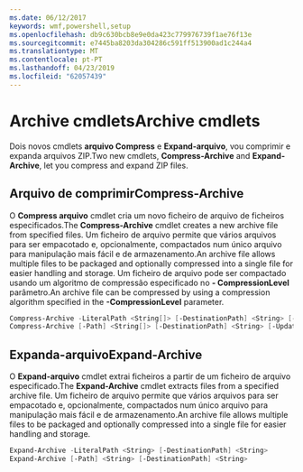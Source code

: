 ```yaml
---
ms.date: 06/12/2017
keywords: wmf,powershell,setup
ms.openlocfilehash: db9c630bcb8e9e0da423c779976739f1ae76f13e
ms.sourcegitcommit: e7445ba8203da304286c591ff513900ad1c244a4
ms.translationtype: MT
ms.contentlocale: pt-PT
ms.lasthandoff: 04/23/2019
ms.locfileid: "62057439"
---
```

# <a name="archive-cmdlets"></a><span data-ttu-id="a407e-102">Archive cmdlets</span><span class="sxs-lookup"><span data-stu-id="a407e-102">Archive cmdlets</span></span>

<span data-ttu-id="a407e-103">Dois novos cmdlets **arquivo Compress** e **Expand-arquivo**, vou comprimir e expanda arquivos ZIP.</span><span class="sxs-lookup"><span data-stu-id="a407e-103">Two new cmdlets, **Compress-Archive** and **Expand-Archive**, let you compress and expand ZIP files.</span></span>

## <a name="compress-archive"></a><span data-ttu-id="a407e-104">Arquivo de comprimir</span><span class="sxs-lookup"><span data-stu-id="a407e-104">Compress-Archive</span></span>
<span data-ttu-id="a407e-105">O **Compress arquivo** cmdlet cria um novo ficheiro de arquivo de ficheiros especificados.</span><span class="sxs-lookup"><span data-stu-id="a407e-105">The **Compress-Archive** cmdlet creates a new archive file from specified files.</span></span> <span data-ttu-id="a407e-106">Um ficheiro de arquivo permite que vários arquivos para ser empacotado e, opcionalmente, compactados num único arquivo para manipulação mais fácil e de armazenamento.</span><span class="sxs-lookup"><span data-stu-id="a407e-106">An archive file allows multiple files to be packaged and optionally compressed into a single file for easier handling and storage.</span></span> <span data-ttu-id="a407e-107">Um ficheiro de arquivo pode ser compactado usando um algoritmo de compressão especificado no **- CompressionLevel** parâmetro.</span><span class="sxs-lookup"><span data-stu-id="a407e-107">An archive file can be compressed by using a compression algorithm specified in the **-CompressionLevel** parameter.</span></span>
```powershell
Compress-Archive -LiteralPath <String[]> [-DestinationPath] <String> [-Update] [-CompressionLevel <Microsoft.PowerShell.Commands.CompressionLevel>]
Compress-Archive [-Path] <String[]> [-DestinationPath] <String> [-Update] [-CompressionLevel <Microsoft.PowerShell.Commands.CompressionLevel>]
```

## <a name="expand-archive"></a><span data-ttu-id="a407e-108">Expanda-arquivo</span><span class="sxs-lookup"><span data-stu-id="a407e-108">Expand-Archive</span></span>
<span data-ttu-id="a407e-109">O **Expand-arquivo** cmdlet extrai ficheiros a partir de um ficheiro de arquivo especificado.</span><span class="sxs-lookup"><span data-stu-id="a407e-109">The **Expand-Archive** cmdlet extracts files from a specified archive file.</span></span> <span data-ttu-id="a407e-110">Um ficheiro de arquivo permite que vários arquivos para ser empacotado e, opcionalmente, compactados num único arquivo para manipulação mais fácil e de armazenamento.</span><span class="sxs-lookup"><span data-stu-id="a407e-110">An archive file allows multiple files to be packaged and optionally compressed into a single file for easier handling and storage.</span></span>
```powershell
Expand-Archive -LiteralPath <String> [-DestinationPath] <String>
Expand-Archive [-Path] <String> [-DestinationPath] <String>
```
